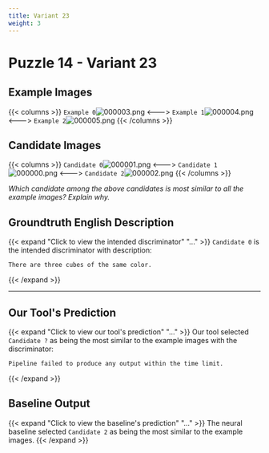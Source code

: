 ```yaml
---
title: Variant 23
weight: 3
---
```


# Puzzle 14 - Variant 23

## Example Images
{{< columns >}}
`Example 0`![000003.png](/clevr-variants/threepack/fovariant-23/render/images/CLEVR_val_000003.png)
<--->
`Example 1`![000004.png](/clevr-variants/threepack/fovariant-23/render/images/CLEVR_val_000004.png)
<--->
`Example 2`![000005.png](/clevr-variants/threepack/fovariant-23/render/images/CLEVR_val_000005.png)
{{< /columns >}}

## Candidate Images
{{< columns >}}
`Candidate 0`![000001.png](/clevr-variants/threepack/fovariant-23/render/images/CLEVR_val_000001.png)
<--->
`Candidate 1`![000000.png](/clevr-variants/threepack/fovariant-23/render/images/CLEVR_val_000000.png)
<--->
`Candidate 2`![000002.png](/clevr-variants/threepack/fovariant-23/render/images/CLEVR_val_000002.png)
{{< /columns >}}

*Which candidate among the above candidates is most similar to all the example images? Explain why.*

## Groundtruth English Description

{{< expand "Click to view the intended discriminator" "..." >}}
`Candidate 0` is the intended discriminator with description:
```plaintext 
There are three cubes of the same color.
```
{{< /expand >}}

---



## Our Tool's Prediction

{{< expand "Click to view our tool's prediction" "..." >}}
Our tool selected `Candidate ?` as being the most similar to the example images with the discriminator:
```plaintext
Pipeline failed to produce any output within the time limit.
```
{{< /expand >}}



## Baseline Output

{{< expand "Click to view the baseline's prediction" "..." >}}
The neural baseline selected `Candidate 2` as being the most similar to the example images.
{{< /expand >}}

